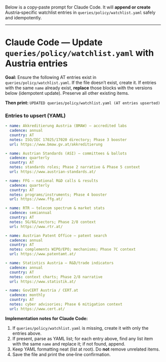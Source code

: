 Below is a copy‑paste prompt for Claude Code. It will **append or create** Austria‑specific watchlist entries in `queries/policy/watchlist.yaml` safely and idempotently.

---

# Claude Code — Update `queries/policy/watchlist.yaml` with Austria entries
**Goal:** Ensure the following AT entries exist in `queries/policy/watchlist.yaml`. If the file doesn’t exist, create it. If entries with the same `name` already exist, **replace** those blocks with the versions below (idempotent update). Preserve all other existing items.

**Then print:** `UPDATED queries/policy/watchlist.yaml (AT entries upserted)`

### Entries to upsert (YAML)
```yaml
- name: Akkreditierung Austria (BMAW) — accredited labs
  cadence: annual
  country: AT
  notes: ISO/IEC 17025/17020 directory; Phase 3 booster
  url: https://www.bmaw.gv.at/akkreditierung

- name: Austrian Standards (ASI) — committees & ballots
  cadence: quarterly
  country: AT
  notes: standards roles; Phase 2 narrative & Phase 5 context
  url: https://www.austrian-standards.at/

- name: FFG — national R&D calls & results
  cadence: quarterly
  country: AT
  notes: programs/instruments; Phase 4 booster
  url: https://www.ffg.at/

- name: RTR — telecom spectrum & market stats
  cadence: semiannual
  country: AT
  notes: 5G/6G/sectors; Phase 2/8 context
  url: https://www.rtr.at/

- name: Austrian Patent Office — patent search
  cadence: annual
  country: AT
  notes: complements WIPO/EPO; mechanisms; Phase 7C context
  url: https://www.patentamt.at/

- name: Statistics Austria — R&D/trade indicators
  cadence: annual
  country: AT
  notes: context charts; Phase 2/8 narrative
  url: https://www.statistik.at/

- name: GovCERT Austria / CERT.at
  cadence: monthly
  country: AT
  notes: cyber advisories; Phase 6 mitigation context
  url: https://www.cert.at/
```

**Implementation notes for Claude Code:**
1. If `queries/policy/watchlist.yaml` is missing, create it with only the entries above.
2. If present, parse as YAML list; for each entry above, find any list item with the same `name` and replace it; if not found, append.
3. Keep YAML formatting neat (list at root). Do **not** remove unrelated items.
4. Save the file and print the one‑line confirmation.
